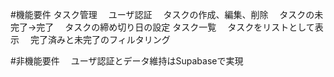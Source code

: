 #機能要件
タスク管理
　ユーザ認証
　タスクの作成、編集、削除
　タスクの未完了→完了
　タスクの締め切り日の設定
タスク一覧
　タスクをリストとして表示
　完了済みと未完了のフィルタリング

#非機能要件
　ユーザ認証とデータ維持はSupabaseで実現